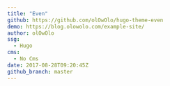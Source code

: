 ```yaml
---
title: "Even"
github: https://github.com/olOwOlo/hugo-theme-even
demo: https://blog.olowolo.com/example-site/
author: olOwOlo
ssg:
  - Hugo
cms:
  - No Cms
date: 2017-08-28T09:20:45Z
github_branch: master
---
```

